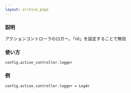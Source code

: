 ```yaml
---
layout: archive_page
---
```

### 説明
アクションコントローラのロガー。「nil」を設定することで無効

### 使い方
    config.action_controller.logger

### 例
    config.action_controller.logger = Log4r